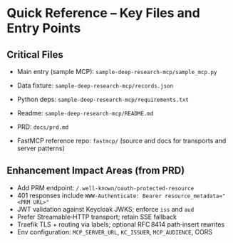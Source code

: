 # Quick Reference – Key Files and Entry Points

## Critical Files
- Main entry (sample MCP): `sample-deep-research-mcp/sample_mcp.py`
- Data fixture: `sample-deep-research-mcp/records.json`
- Python deps: `sample-deep-research-mcp/requirements.txt`
- Readme: `sample-deep-research-mcp/README.md`
- PRD: `docs/prd.md`

- FastMCP reference repo: `fastmcp/` (source and docs for transports and server patterns)

## Enhancement Impact Areas (from PRD)
- Add PRM endpoint: `/.well-known/oauth-protected-resource`
- 401 responses include `WWW-Authenticate: Bearer resource_metadata="<PRM URL>"`
- JWT validation against Keycloak JWKS; enforce `iss` and `aud`
- Prefer Streamable‑HTTP transport; retain SSE fallback
- Traefik TLS + routing via labels; optional RFC 8414 path‑insert rewrites
- Env configuration: `MCP_SERVER_URL`, `KC_ISSUER`, `MCP_AUDIENCE`, CORS
